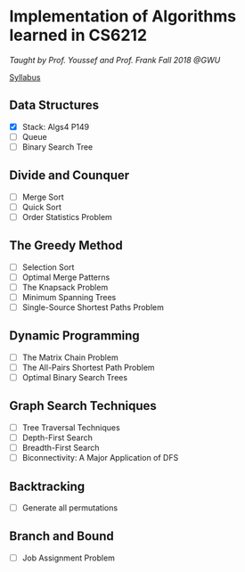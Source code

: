 # Implementation of Algorithms learned in CS6212 
*Taught by Prof. Youssef and Prof. Frank Fall 2018 @GWU*

[Syllabus](https://www2.seas.gwu.edu/~ayoussef/cs6212/)

## Data Structures
- [x] Stack: Algs4 P149
- [ ] Queue
- [ ] Binary Search Tree

## Divide and Counquer
- [ ] Merge Sort
- [ ] Quick Sort
- [ ] Order Statistics Problem

## The Greedy Method
- [ ] Selection Sort
- [ ] Optimal Merge Patterns
- [ ] The Knapsack Problem
- [ ] Minimum Spanning Trees
- [ ] Single-Source Shortest Paths Problem

## Dynamic Programming
- [ ] The Matrix Chain Problem
- [ ] The All-Pairs Shortest Path Problem
- [ ] Optimal Binary Search Trees

## Graph Search Techniques
- [ ] Tree Traversal Techniques
- [ ] Depth-First Search
- [ ] Breadth-First Search
- [ ] Biconnectivity: A Major Application of DFS

## Backtracking
- [ ] Generate all permutations

## Branch and Bound
- [ ] Job Assignment Problem
